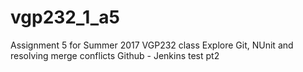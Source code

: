 # vgp232_1_a5
Assignment 5 for Summer 2017 VGP232 class
Explore Git, NUnit and resolving merge conflicts
Github - Jenkins test pt2
